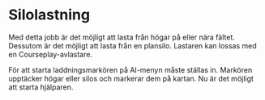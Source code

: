 # Silolastning


Med detta jobb är det möjligt att lasta från högar på eller nära fältet.
Dessutom är det möjligt att lasta från en plansilo.
Lastaren kan lossas med en Courseplay-avlastare.



För att starta laddningsmarkören på AI-menyn måste ställas in.
Markören upptäcker högar eller silos och markerar dem på kartan.
Nu är det möjligt att starta hjälparen.


